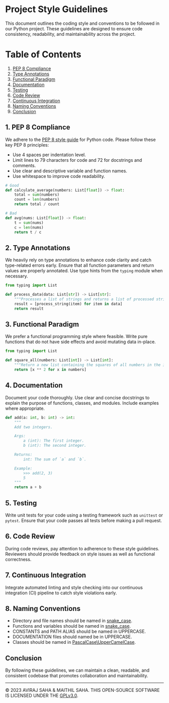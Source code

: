 
# Project Style Guidelines

This document outlines the coding style and conventions to be followed in our Python project. These guidelines are designed to ensure code consistency, readability, and maintainability across the project.

# Table of Contents
1. [PEP 8 Compliance](#pep-8-compliance)
2. [Type Annotations](#type-annotations)
3. [Functional Paradigm](#functional-paradigm)
4. [Documentation](#documentation)
5. [Testing](#testing)
6. [Code Review](#code-review)
7. [Continuous Integration](#continuous-integration)
8. [Naming Conventions](#naming-conventions)
9. [Conclusion](#conclusion)

<a name="pep-8-compliance"></a>
## 1. PEP 8 Compliance 

We adhere to the [PEP 8 style guide](https://www.python.org/dev/peps/pep-0008/) for Python code. Please follow these key PEP 8 principles:

- Use 4 spaces per indentation level.
- Limit lines to 79 characters for code and 72 for docstrings and comments.
- Use clear and descriptive variable and function names.
- Use whitespace to improve code readability.

```python
# Good
def calculate_average(numbers: List[float]) -> float:
    total = sum(numbers)
    count = len(numbers)
    return total / count

# Bad
def avg(nums: List[float]) -> float:
    t = sum(nums)
    c = len(nums)
    return t / c
```

<a name="type-annotations"></a>
## 2. Type Annotations

We heavily rely on type annotations to enhance code clarity and catch type-related errors early. Ensure that all function parameters and return values are properly annotated. Use type hints from the `typing` module when necessary.

```python
from typing import List

def process_data(data: List[str]) -> List[str]:
    """Processes a list of strings and returns a list of processed strings."""
    result = [process_string(item) for item in data]
    return result
```

<a name="functional-paradigm"></a>
## 3. Functional Paradigm

We prefer a functional programming style where feasible. Write pure functions that do not have side effects and avoid mutating data in-place.

```python
from typing import List

def square_all(numbers: List[int]) -> List[int]:
    """Return a new list containing the squares of all numbers in the input list."""
    return [x ** 2 for x in numbers]
```

<a name="documentation"></a>
## 4. Documentation

Document your code thoroughly. Use clear and concise docstrings to explain the purpose of functions, classes, and modules. Include examples where appropriate.

```python
def add(a: int, b: int) -> int:
    """
    Add two integers.

    Args:
        a (int): The first integer.
        b (int): The second integer.

    Returns:
        int: The sum of `a` and `b`.

    Example:
        >>> add(2, 3)
        5
    """
    return a + b
```
<a name="testing"></a>
## 5. Testing

Write unit tests for your code using a testing framework such as `unittest` or `pytest`. Ensure that your code passes all tests before making a pull request.

<a name="code-review"></a>
## 6. Code Review

During code reviews, pay attention to adherence to these style guidelines. Reviewers should provide feedback on style issues as well as functional correctness.

<a name="continuous-integration"></a>
## 7. Continuous Integration

Integrate automated linting and style checking into our continuous integration (CI) pipeline to catch style violations early.

<a name="naming-conventions"></a>
## 8. Naming Conventions

- Directory and file names should be named in [snake_case](https://en.wikipedia.org/wiki/Snake_case).
- Functions and variables should be named in [snake_case](https://en.wikipedia.org/wiki/Snake_case).
- CONSTANTS and PATH ALIAS should be named in UPPERCASE.
- DOCUMENTATION files should named be in UPPERCASE.
- Classes should be named in [PascalCase\UpperCamelCase](https://stackoverflow.com/questions/41768733/camel-case-and-pascal-case-mistake).


<a name="conclusion"></a>
## Conclusion
By following these guidelines, we can maintain a clean, readable, and consistent codebase that promotes collaboration and maintainability.

---
© 2023 AVIRAJ SAHA & MAITHIL SAHA. THIS OPEN-SOURCE SOFTWARE IS LICENSED UNDER THE [GPLv3.0](../LICENCE).